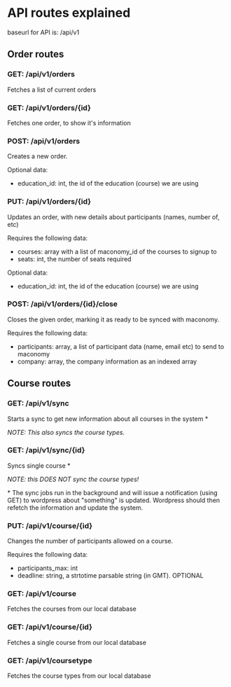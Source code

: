# API routes explained

baseurl for API is: /api/v1

## Order routes

### GET: /api/v1/orders
Fetches a list of current orders
### GET: /api/v1/orders/{id}
Fetches one order, to show it's information
### POST: /api/v1/orders
Creates a new order.

Optional data:
* education_id: int, the id of the education (course) we are using

### PUT: /api/v1/orders/{id}
Updates an order, with new details about participants (names, number of, etc)

Requires the following data:
* courses: array with a list of maconomy_id of the courses to signup to
* seats: int, the number of seats required

Optional data:
* education_id: int, the id of the education (course) we are using

### POST: /api/v1/orders/{id}/close
Closes the given order, marking it as ready to be synced with maconomy.

Requires the following data:
* participants: array, a list of participant data (name, email etc) to send to maconomy
* company: array, the company information as an indexed array

## Course routes

### GET: /api/v1/sync
Starts a sync to get new information about all courses in the system \*

_NOTE: This also syncs the course types._

### GET: /api/v1/sync/{id}
Syncs single course \*

_NOTE: this DOES NOT sync the course types!_ 

\* The sync jobs run in the background and will issue a notification (using GET)
to wordpress about "something" is updated. Wordpress should then refetch the
information and update the system.

### PUT: /api/v1/course/{id}
Changes the number of participants allowed on a course.

Requires the following data:
* participants_max: int
* deadline: string, a strtotime parsable string (in GMT). OPTIONAL

### GET: /api/v1/course
Fetches the courses from our local database

### GET: /api/v1/course/{id}
Fetches a single course from our local database

### GET: /api/v1/coursetype
Fetches the course types from our local database